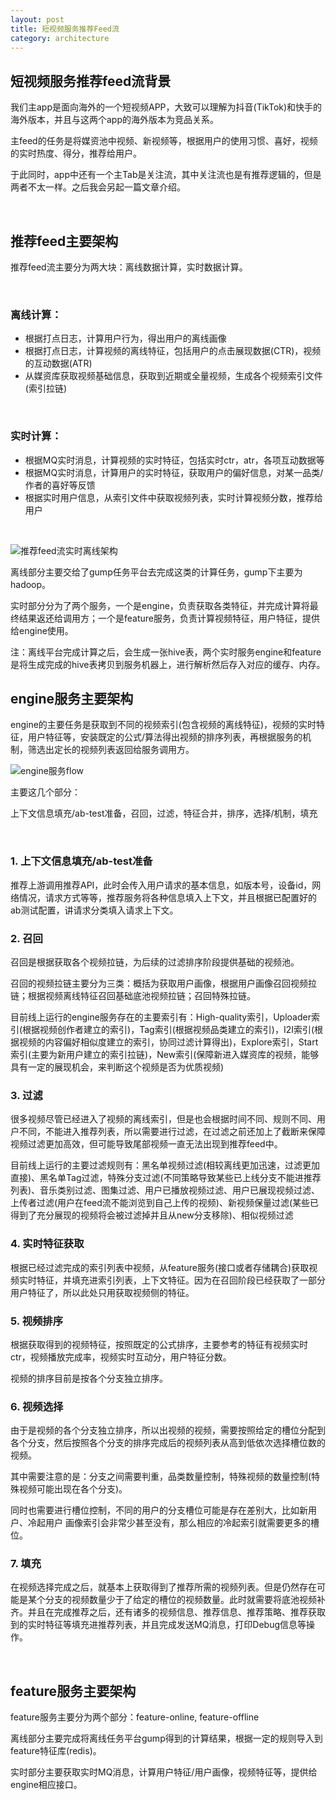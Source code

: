 ```yaml
---
layout: post
title: 短视频服务推荐Feed流
category: architecture
---
```


## 短视频服务推荐feed流背景

我们主app是面向海外的一个短视频APP，大致可以理解为抖音(TikTok)和快手的海外版本，并且与这两个app的海外版本为竞品关系。

主feed的任务是将媒资池中视频、新视频等，根据用户的使用习惯、喜好，视频的实时热度、得分，推荐给用户。

于此同时，app中还有一个主Tab是关注流，其中关注流也是有推荐逻辑的，但是两者不太一样。之后我会另起一篇文章介绍。


<br>

## 推荐feed主要架构

推荐feed流主要分为两大块：离线数据计算，实时数据计算。

<br>

### 离线计算：
- 根据打点日志，计算用户行为，得出用户的离线画像
- 根据打点日志，计算视频的离线特征，包括用户的点击展现数据(CTR)，视频的互动数据(ATR)
- 从媒资库获取视频基础信息，获取到近期或全量视频，生成各个视频索引文件(索引拉链)

<br>

### 实时计算：
- 根据MQ实时消息，计算视频的实时特征，包括实时ctr，atr，各项互动数据等
- 根据MQ实时消息，计算用户的实时特征，获取用户的偏好信息，对某一品类/作者的喜好等反馈
- 根据实时用户信息，从索引文件中获取视频列表，实时计算视频分数，推荐给用户

<br>

![推荐feed流实时离线架构](http://cdn.mycdnsite.com/blog-src/2019-02-09-recommend-engine.png)

离线部分主要交给了gump任务平台去完成这类的计算任务，gump下主要为hadoop。

实时部分分为了两个服务，一个是engine，负责获取各类特征，并完成计算将最终结果返还给调用方；一个是feature服务，负责计算视频特征，用户特征，提供给engine使用。

注：离线平台完成计算之后，会生成一张hive表，两个实时服务engine和feature是将生成完成的hive表拷贝到服务机器上，进行解析然后存入对应的缓存、内存。

## engine服务主要架构

engine的主要任务是获取到不同的视频索引(包含视频的离线特征)，视频的实时特征，用户特征等，安装既定的公式/算法得出视频的排序列表，再根据服务的机制，筛选出定长的视频列表返回给服务调用方。

![engine服务flow](http://cdn.mycdnsite.com/blog-src/2019-02-09-recommend-engine-flow.png)

主要这几个部分：

上下文信息填充/ab-test准备，召回，过滤，特征合并，排序，选择/机制，填充

<br>

### 1. 上下文信息填充/ab-test准备

推荐上游调用推荐API，此时会传入用户请求的基本信息，如版本号，设备id，网络情况，请求方式等等，推荐服务将各种信息填入上下文，并且根据已配置好的ab测试配置，讲请求分类填入请求上下文。

### 2. 召回

召回是根据获取各个视频拉链，为后续的过滤排序阶段提供基础的视频池。

召回的视频拉链主要分为三类：概括为获取用户画像，根据用户画像召回视频拉链；根据视频离线特征召回基础底池视频拉链；召回特殊拉链。

目前线上运行的engine服务存在的主要索引有：High-quality索引，Uploader索引(根据视频创作者建立的索引)，Tag索引(根据视频品类建立的索引)，I2I索引(根据视频的内容偏好相似度建立的索引，协同过滤计算得出)，Explore索引，Start索引(主要为新用户建立的索引拉链)，New索引(保障新进入媒资库的视频，能够具有一定的展现机会，来判断这个视频是否为优质视频)

### 3. 过滤

很多视频尽管已经进入了视频的离线索引，但是也会根据时间不同、规则不同、用户不同，不能进入推荐列表，所以需要进行过滤，在过滤之前还加上了截断来保障视频过滤更加高效，但可能导致尾部视频一直无法出现到推荐feed中。

目前线上运行的主要过滤规则有：黑名单视频过滤(相较离线更加迅速，过滤更加直接)、黑名单Tag过滤，特殊分支过滤(不同策略导致某些已上线分支不能进推荐列表)、音乐类别过滤、图集过滤、用户已播放视频过滤、用户已展现视频过滤、上传者过滤(用户在feed流不能浏览到自己上传的视频)、新视频保量过滤(某些已得到了充分展现的视频将会被过滤掉并且从new分支移除)、相似视频过滤

### 4. 实时特征获取

根据已经过滤完成的索引列表中视频，从feature服务(接口或者存储耦合)获取视频实时特征，并填充进索引列表，上下文特征。因为在召回阶段已经获取了一部分用户特征了，所以此处只用获取视频侧的特征。

### 5. 视频排序

根据获取得到的视频特征，按照既定的公式排序，主要参考的特征有视频实时ctr，视频播放完成率，视频实时互动分，用户特征分数。

视频的排序目前是按各个分支独立排序。

### 6. 视频选择

由于是视频的各个分支独立排序，所以出视频的视频，需要按照给定的槽位分配到各个分支，然后按照各个分支的排序完成后的视频列表从高到低依次选择槽位数的视频。

其中需要注意的是：分支之间需要判重，品类数量控制，特殊视频的数量控制(特殊视频可能出现在各个分支)。

同时也需要进行槽位控制，不同的用户的分支槽位可能是存在差别大，比如新用户、冷起用户 画像索引会非常少甚至没有，那么相应的冷起索引就需要更多的槽位。

### 7. 填充

在视频选择完成之后，就基本上获取得到了推荐所需的视频列表。但是仍然存在可能是某个分支的视频数量少于了给定的槽位的视频数量。此时就需要将底池视频补齐。并且在完成推荐之后，还有诸多的视频信息、推荐信息、推荐策略、推荐获取到的实时特征等填充进推荐列表，并且完成发送MQ消息，打印Debug信息等操作。

<br>

## feature服务主要架构

feature服务主要分为两个部分：feature-online, feature-offline

离线部分主要完成将离线任务平台gump得到的计算结果，根据一定的规则导入到feature特征库(redis)。

实时部分主要获取实时MQ消息，计算用户特征/用户画像，视频特征等，提供给engine相应接口。
